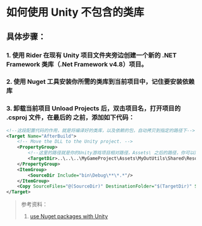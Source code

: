 # 如何使用 Unity 不包含的类库

## 具体步骤：

### 1. 使用 Rider 在现有 Unity 项目文件夹旁边创建一个新的 .NET Framework 类库（.Net Framework v4.8）项目。

### 2. 使用 Nuget 工具安装你所需的类库到当前项目中，记住要安装依赖库

### 3. 卸载当前项目 Unload Projects 后，双击项目名，打开项目的 .csproj 文件，在最后的 </project> 之前，添加如下代码：

``` xml
<!--这段配置代码的作用，就是将编译好的类库，以及依赖的包，自动拷贝到指定的路径下-->
<Target Name="AfterBuild">
    <!-- Move the DLL to the Unity project. -->
    <PropertyGroup>
        <!--这里的路径就是你的Unity游戏项目相对路径，Assets\ 之后的路径，你可以随意命名，编译当前项目时，会自动创建-->
        <TargetDir>..\..\..\MyGameProject\Assets\MyOutUtils\Shared\Resources</TargetDir>
    </PropertyGroup>
    <ItemGroup>
        <SourceDir Include="bin\Debug\**\*.*"/>
    </ItemGroup>
    <Copy SourceFiles="@(SourceDir)" DestinationFolder="$(TargetDir)" SkipUnchangedFiles="true"/>
</Target>
```




> 参考资料：
> 1. [use Nuget packages with Unity](https://medium.com/@alexandredemersroberge/use-nuget-packages-with-unity-25b8525f628)
